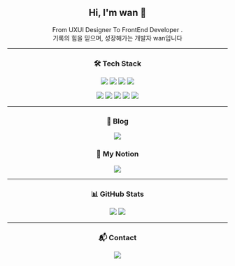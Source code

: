 <h2 align="center">Hi, I'm wan 👋</h2>
<p align="center">From UXUI Designer To FrontEnd Developer .<br/>기록의 힘을 믿으며, 성장해가는 개발자 wan입니다</p>

---

<h3 align="center">🛠 Tech Stack</h3>

<p align="center">
  <!-- 기본 웹 기술 -->
  <img src="https://img.shields.io/badge/HTML5-E34F26?style=flat&logo=html5&logoColor=white" />
  <img src="https://img.shields.io/badge/CSS3-1572B6?style=flat&logo=css3&logoColor=white" />
  <img src="https://img.shields.io/badge/JavaScript-F7DF1E?style=flat&logo=javascript&logoColor=black" />
  <img src="https://img.shields.io/badge/React-61DAFB?style=flat&logo=react&logoColor=black" />
</p>

<p align="center">
  <!-- 확장 기술 -->
  <img src="https://img.shields.io/badge/TypeScript-3178C6?style=flat&logo=typescript&logoColor=white" />
  <img src="https://img.shields.io/badge/React Query-FF4154?style=flat&logo=react-query&logoColor=white" />
  <img src="https://img.shields.io/badge/Zustand-000000?style=flat&logo=zustand&logoColor=white" />
  <img src="https://img.shields.io/badge/Emotion-DB7093?style=flat&logo=emotion&logoColor=white" />
  <img src="https://img.shields.io/badge/Hugo-FF4088?style=flat&logo=hugo&logoColor=white" />
</p>

---

<h3 align="center">📝 Blog</h3>

<p align="center">
  <a href="https://wan0514.github.io" target="_blank">
    <img src="https://img.shields.io/badge/wan의 블로그-000000?style=for-the-badge&logo=hugo&logoColor=white" />
  </a>
</p>


<h3 align="center">📘 My Notion</h3>

<p align="center">
  <a href="https://www.notion.so/your-notion-home-link" target="_blank">
    <img src="https://img.shields.io/badge/개발, 일정관리, 회고가 담긴 Notion 공간-000000?style=for-the-badge&logo=notion&logoColor=white" />
  </a>
</p>

---

<h3 align="center">📊 GitHub Stats</h3>

<p align="center">
  <img src="https://github-readme-stats.vercel.app/api?username=wan0514&show_icons=true&theme=tokyonight" />
  <img src="https://github-readme-stats.vercel.app/api/top-langs/?username=wan0514&layout=compact&theme=tokyonight" />
</p>

---

<h3 align="center">📬 Contact</h3>

<p align="center">
  <a href="mailto:wjdqo9705@gmail.com">
    <img src="https://img.shields.io/badge/wjdqo9705@gmail.com-D14836?style=for-the-badge&logo=gmail&logoColor=white" />
  </a>
</p>
